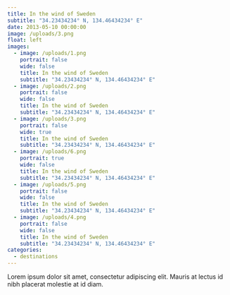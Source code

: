 ```yaml
---
title: In the wind of Sweden
subtitle: "34.23434234° N, 134.46434234° E"
date: 2013-05-10 00:00:00
image: /uploads/3.png
float: left
images: 
  - image: /uploads/1.png
    portrait: false
    wide: false
    title: In the wind of Sweden
    subtitle: "34.23434234° N, 134.46434234° E"
  - image: /uploads/2.png
    portrait: false
    wide: false
    title: In the wind of Sweden
    subtitle: "34.23434234° N, 134.46434234° E"
  - image: /uploads/3.png
    portrait: false
    wide: true
    title: In the wind of Sweden
    subtitle: "34.23434234° N, 134.46434234° E"
  - image: /uploads/6.png
    portrait: true
    wide: false
    title: In the wind of Sweden
    subtitle: "34.23434234° N, 134.46434234° E"
  - image: /uploads/5.png
    portrait: false
    wide: false
    title: In the wind of Sweden
    subtitle: "34.23434234° N, 134.46434234° E"
  - image: /uploads/4.png
    portrait: false
    wide: false
    title: In the wind of Sweden
    subtitle: "34.23434234° N, 134.46434234° E"
categories: 
  - destinations
---
```


Lorem ipsum dolor sit amet, consectetur adipiscing elit. Mauris at lectus id nibh placerat molestie at id diam.